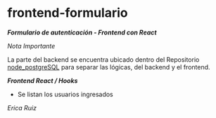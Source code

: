 # frontend-formulario

***Formulario de autenticación - Frontend con React***

*Nota Importante*

La parte del backend se encuentra ubicado dentro del Repositorio [node_postgreSQL](https://github.com/Erica1912/node_postgreSQL)
para separar las lógicas, del backend y el frontend.

***Frontend React / Hooks***

- Se listan los usuarios ingresados

*Erica Ruiz*
